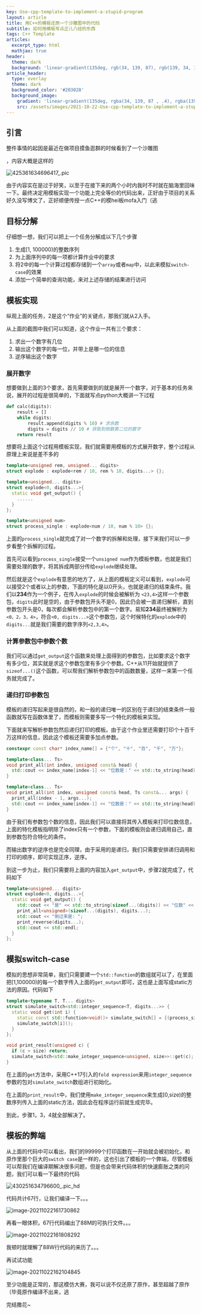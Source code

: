 ```yaml
---
key: Use-cpp-template-to-implement-a-stupid-program
layout: article
title: 用C++的模板还原一个沙雕图中的代码
subtitle: 如何用模板写点正儿八经的东西
tags: C++ Template
articles:
  excerpt_type: html
  mathjax: true
header:
  theme: dark
  background: 'linear-gradient(135deg, rgb(34, 139, 87), rgb(139, 34, 139))'
article_header:
  type: overlay
  theme: dark
  background_color: '#203028'
  background_image:
    gradient: 'linear-gradient(135deg, rgba(34, 139, 87 , .4), rgba(139, 34, 139, .4))'
    src: /assets/images/2021-10-22-Use-cpp-template-to-implement-a-stupid-program/titleShadow.png
---
```


## 引言

整件事情的起因是最近在做项目摸鱼逛群的时候看到了一个沙雕图

<!--more-->

，内容大概是这样的

![425361634696417_.pic](https://gitee.com/ygowill/pic_bed/raw/master/blog/20211022141309.JPG)

由于内容实在是过于好笑，以至于在接下来的两个小时内我时不时就在脑海里回味一下。最终决定用模板实现一个功能上完全等价的代码出来，正好由于项目的关系好久没写博文了，正好顺便传授一点C++的模hei板mofa入门（逃

## 目标分解

仔细想一想，我们可以把上一个任务分解成以下几个步骤

1. 生成[1, 100000)的整数序列
2. 为上面序列中的每一项都计算作业中的要求
3. 将2中的每一个计算过程都存储到一个`array`或者`map`中，以此来模拟`switch-case`的效果
4. 添加一个简单的查询功能，来对上述存储的结果进行访问

## 模板实现

纵观上面的任务，2是这个“作业”的关键点，那我们就从2入手。

从上面的截图中我们可以知道，这个作业一共有三个要求：

1. 求出一个数字有几位
2. 输出这个数字的每一位，并带上是哪一位的信息
3. 逆序输出这个数字



### 展开数字

想要做到上面的3个要求，首先需要做到的就是展开一个数字，对于基本的任务来说，展开的过程是很简单的，下面就写点python大概讲一下过程

```python
def calc(digits):
    result = []
    while digits:
        result.append(digits % 10) # 求余数
        digits = digits // 10 # 获取到倒数第二位的数字
    return result
```

想要将上面这个过程用模板实现，我们就需要用模板的方式展开数字，整个过程从原理上来说是差不多的

```c++
template<unsigned rem, unsigned... digits>
struct explode : explode<rem / 10, rem % 10, digits...> {};

template<unsigned... digits>
struct explode<0, digits...>{
  static void get_output() {
    ......
  }
};

template<unsigned num>
struct process_single : explode<num / 10, num % 10> {};

```

上面的`process_single`就完成了对一个数字的拆解和处理，接下来我们可以一步步看整个拆解的过程。

首先可以看到`process_single`接受一个`unsigned num`作为模板参数，也就是我们需要处理的数字，将其拆成两部分传给`explode`继续处理。

然后就是这个`explode`有意思的地方了，从上面的模板定义可以看到，`explode`可以接受2个或者以上的参数，下面的特化是以0开头，也就是递归的结束条件。我们以**234**作为一个例子，在传入`explode`的时候会被解析为 `<23,4>`这样一个参数包，`digits`此时是空的，由于参数包开头不是0，因此仍会被一直递归解析，直到参数包开头是0，每次都会解析参数包中的第一个数字。易知**234**最终被解析为`<0，2，3，4>`，符合`<0, digits...>`这个参数包，这个时候特化的`explode`中的`digits...`就是我们需要的数字序列`<2,3,4>`。

### 计算参数包中参数个数

我们可以通过`get_output`这个函数来处理上面得到的参数包，比如要求这个数字有多少位，其实就是求这个参数包里有多少个参数。C++从11开始就提供了`sizeof...()`这个函数，可以帮我们解析参数包中的函数数量，这样一来第一个任务就完成了。

### 递归打印参数包

模板的递归写起来是很自然的，和一般的递归唯一的区别在于递归的结束条件一般函数就写在函数体里了，而模板则需要多写一个特化的模板来实现。

下面就来写解析参数包然后递归打印的模板。由于这个作业里还需要打印个十百千万这样的信息，因此这个模板还需要多加点参数。

```c++
constexpr const char* index_name[] = {"个", "十", "百", "千", "万"};

template<class... Ts>
void print_all(int index, unsigned const& head) {
  std::cout << index_name[index-1] << "位数是：" << std::to_string(head) << std::endl;
}

template<class... Ts>
void print_all(int index, unsigned const& head, Ts const&... args) {    
  print_all(index - 1, args...);
  std::cout << index_name[index-1] << "位数是：" << std::to_string(head) << std::endl;
}

```

由于我们有参数包个数的信息，因此我们可以直接将其传入模板来打印位数信息，上面的特化模板指明除了index只有一个参数，下面的模板则会递归调用自己，直到参数包符合特化的条件。

而输出数字的逆序也是完全同理，由于采用的是递归，我们只需要安排递归调用和打印的顺序，即可实现正序，逆序。

到这一步为止，我们只需要将上面的内容加入`get_output`中，步骤2就完成了，代码如下

```c++
template<unsigned... digits>
struct explode<0, digits...>{
  static void get_output() {
    std::cout << "是" << std::to_string(sizeof...(digits)) << "位数" << std::endl;    
    print_all<unsigned>(sizeof...(digits), digits...);
    std::cout << "倒过来是: ";
    print_reverse(digits...);
    std::cout << std::endl;
  }
};
```

## 模拟switch-case

模拟的思想非常简单，我们只需要建一个`std::function`的数组就可以了，在里面把[1,100000)的每一个数字传入上面的`get_output`即可，这也是上面写成static方法的原因。代码如下

```c++
template<typename T, T... digits>
struct simulate_switch<std::integer_sequence<T, digits...>> {
  static void get(int i) {
    static const std::function<void()> simulate_switch[] = {(process_single<digits>::get_output)...};
    simulate_switch[i]();
  }
};

void print_result(unsigned c) {
  if (c > size) return;
  simulate_switch<std::make_integer_sequence<unsigned, size>>::get(c);
}
```

在上面的`get`方法中，采用C++17引入的`fold expression`来用`integer_sequence`参数的包对`simulate_switch`数组进行初始化。

在上面的`print_result`中，我们使用`make_integer_sequence`来生成[0,size)的整数序列传入上面的static方法，因此会在程序运行前就生成完毕。

到此，步骤1，3，4就全部解决了。

## 模板的弊端

从上面的代码中可以看出，我们的99999个打印函数在一开始就会被初始化，和原作里那个巨大的`switch case`是一样的，这也引出了模板的一个弊端，尽管模板可以帮我们在编译期解决很多问题，但是也会带来代码体积的快速膨胀之类的问题，我们可以看一下最终的代码

![430251634796600_.pic_hd](https://gitee.com/ygowill/pic_bed/raw/master/blog/20211022161543.JPG)

代码共计67行，让我们编译一下。。。

![image-20211022161730862](https://gitee.com/ygowill/pic_bed/raw/master/blog/20211022161731.png)

再看一眼体积，67行代码编出了88M的可执行文件。。。

![image-20211022161808292](https://gitee.com/ygowill/pic_bed/raw/master/blog/20211022161808.png)

我顿时就理解了88W行代码的来历了。。。

再试试功能

![image-20211022162104845](https://gitee.com/ygowill/pic_bed/raw/master/blog/20211022162104.png)

至少功能是正常的，那这模仿大赛，我可以说不仅还原了原作，甚至超越了原作（毕竟原作编译不出来，逃

完结撒花~
